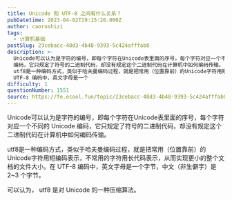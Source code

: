 ```yaml
---
title: Unicode 和 UTF-8 之间有什么关系？
pubDatetime: 2023-04-02T19:15:26.000Z
author: caorushizi
tags:
  - 计算机基础
postSlug: 23cebacc-48d3-4b48-9393-5c424afffab0
description: >-
  Unicode可以认为是字符的编号，即每个字符在Unicode表里面的序号，每个字符对应一个不同的 Unicode
  编码，它只规定了符号的二进制代码，却没有规定这个二进制代码在计算机中如何编码传输。
  utf8是一种编码方式，类似于哈夫曼编码过程，就是把常用（位置靠前）的Unicode字符用短编码表示，不常用的字符用长代码表示，从而实现更小的整个文档的文件大小。在
  UTF-8 编码中，英文字母是一个
difficulty: 1
questionNumber: 1551
source: https://fe.ecool.fun/topic/23cebacc-48d3-4b48-9393-5c424afffab0
---
```


Unicode可以认为是字符的编号，即每个字符在Unicode表里面的序号，每个字符对应一个不同的 Unicode 编码，它只规定了符号的二进制代码，却没有规定这个二进制代码在计算机中如何编码传输。

utf8是一种编码方式，类似于哈夫曼编码过程，就是把常用（位置靠前）的Unicode字符用短编码表示，不常用的字符用长代码表示，从而实现更小的整个文档的文件大小。在 UTF-8 编码中，英文字母是一个字节，中文（非生僻字）是 2~3 个字节。

可以认为， utf8 是对 Unicode 的一种压缩算法。
